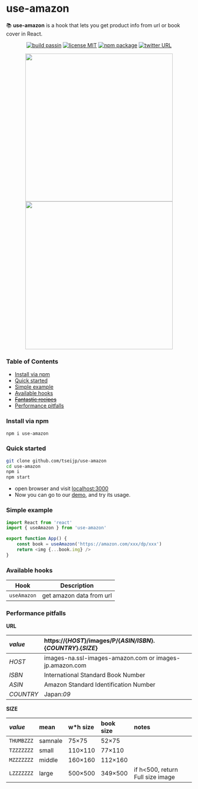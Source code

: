 
# use-amazon

📚 __use-amazon__ is a hook that lets you get product info from url or book cover in React.

<p align="center">
  <a href="https://github.com/tseijp/use-amazon">    <img alt="build passin"src="https://img.shields.io/badge/build-passing-green.svg"/></a>
  <a href="https://github.com/tseijp/use-amazon">    <img alt="license MIT" src="https://img.shields.io/badge/license-MIT-green.svg"/></a>
  <a href="https://www.npmjs.com/package/use-amazon"><img alt="npm package" src="https://img.shields.io/badge/npm_package-0.1.0-green.svg"/></a>
  <a href="https://twitter.com/tseijp" >             <img alt="twitter URL" src="https://img.shields.io/twitter/url?style=social&url=https%3A%2F%2Ftwitter.com%2Ftseijp"/></a>
</p>

<p align="middle">
  <a href="https://tsei.jp/hook/use-amazon"><img src="https://i.imgur.com/GxxeXoD.gif" width="400"/></a>
  <a href="https://tsei.jp/hook/use-amazon"><img src="https://i.imgur.com/Nab6MK0.gif" width="400"/></a>
</p>


### Table of Contents
* [Install via npm](#install-via-npm)
* [Quick started](#quick-started)
* [Simple example](#simple-example)
* [Available hooks](#available-hooks)
* [~~Fantastic recipes~~](#fantastic-recipes)
* [Performance pitfalls](#performance-pitfalls)

### Install via npm
```bash
npm i use-amazon
```

### Quick started
```bash
git clone github.com/tseijp/use-amazon
cd use-amazon
npm i
npm start
```

* open browser and visit [localhost:3000](http://localhost:3000/)
* Now you can go to our [demo](https://tsei.jp/hook/use-amazon), and try its usage.

### Simple example

```js
import React from 'react'
import { useAmazon } from 'use-amazon'

export function App() {
    const book = useAmazon('https://amazon.com/xxx/dp/xxx')
    return <img {...book.img} />
}
```

### Available hooks

| Hook         | Description                                |
| ------------ | ------------------------------------------ |
| `useAmazon`  | get amazon data from url                   |


### Performance pitfalls

__URL__

_value_| https://{_HOST_}/images/P/{_ASIN/ISBN_}.{_COUNTRY_}.{_SIZE_}  
:-|:-  
_HOST_ | images-na.ssl-images-amazon.com or images-jp.amazon.com  
_ISBN_ | International Standard Book Number  
_ASIN_ | Amazon Standard Identification Number  
_COUNTRY_|Japan:_09_  

__SIZE__

_value_    | mean     | w*h size | book size | notes  
:-|:-|:-|:-|:-  
`THUMBZZZ` | samnale  | 75×75   | 52×75    |  
`TZZZZZZZ` | small    | 110×110 | 77×110   |  
`MZZZZZZZ` | middle   | 160×160 | 112×160  |  
`LZZZZZZZ` | large    | 500×500 | 349×500  | if h<500, return Full size image  
